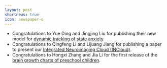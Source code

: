 ```yaml
---
layout: post
shortnews: true
icon: newspaper-o
---
```

- Congratulations to Yue Ding and Jingjing Liu for publishing their new model for [dynamic tracking of state anxiety](https://www.frontiersin.org/articles/10.3389/fpsyt.2022.757961/full).
- Congratulations to Qingfeng Li and Lijuang Jiang for publishing a paper to present our [Integrated Neuroimaging Cloud (INCloud)](http://phi-group.top/resources.html).
- Congratulations to Hongxi Zhang and Jia Li for the first release of the [brain growth charts of preschool children](http://phi-group.top/temppages/braincharts_preschool.html).